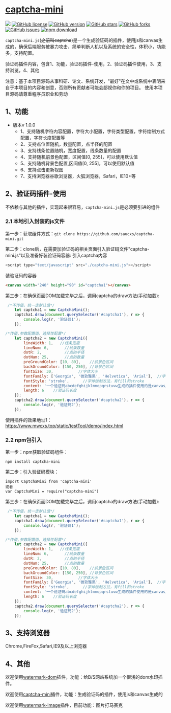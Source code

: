 # [captcha-mini](https://github.com/saucxs/captcha-mini)

[![](https://img.shields.io/badge/Powered%20by-saucxs%20-brightgreen.svg)](https://github.com/saucxs/watermark-dom)
[![GitHub license][license-image]][license-url]
[![GitHub version][version-image]][version-url]
[![GitHub stars][stars-image]][stars-url]
[![GitHub forks][forks-image]][forks-url]
[![GitHub issues][issues-image]][issues-image]
[![npm download][download-image]][download-url]

[license-image]: https://img.shields.io/github/license/saucxs/captcha-mini.svg
[license-url]: https://github.com/saucxs/captcha-mini/blob/master/LICENSE
[version-image]: https://img.shields.io/github/package-json/v/saucxs/captcha-mini.svg
[version-url]: https://github.com/saucxs/captcha-mini/blob/master/package-json
[stars-image]: https://img.shields.io/github/stars/saucxs/captcha-mini.svg
[stars-url]: https://github.com/saucxs/captcha-mini/stargazers
[forks-image]: https://img.shields.io/github/forks/saucxs/captcha-mini.svg
[forks-url]: https://github.com/saucxs/captcha-mini/network
[issues-image]: https://img.shields.io/github/issues/saucxs/captcha-mini.svg
[issues-url]: https://github.com/saucxs/captcha-mini/issues
[download-image]: https://img.shields.io/npm/dm/captcha-mini.svg
[download-url]: https://npmjs.org/package/captcha-mini

`captcha-mini.js`(~~之前叫captcha~~)是一个生成验证码的插件，使用js和canvas生成的，确保后端服务被暴力攻击，简单判断人机以及系统的安全性，体积小，功能多，支持配置。

验证码插件内容，包含1、功能，验证码插件-使用，2、验证码插件使用，3、支持浏览，4、其他

注意：基于本项目源码从事科研、论文、系统开发，"最好"在文中或系统中表明来自于本项目的内容和创意，否则所有贡献者可能会鄙视你和你的项目。 使用本项目源码请尊重程序员职业和劳动

## 1、功能
+ 版本v 1.0.0
    - 1、支持随机字符内容配置，字符大小配置，字符类型配置，字符绘制方式配置，字符长度配置等
    - 2、支持点位置随机，数量配置，点半径的配置
    - 3、支持线条位置随机，宽度配置，线条数量的配置
    - 4、支持随机前景色配置，区间值[0, 255]，可以使用默认值
    - 5、支持随机背景色配置,区间值[0, 255]，可以使用默认值
    - 6、支持点击更新视图
    - 7、支持浏览器谷歌浏览器，火狐浏览器，Safari，IE10+等

## 2、验证码插件-使用

不依赖与其他的插件，实现起来很容易，`captcha-mini.js`是必须要引进的组件

### 2.1 本地引入封装的js文件

第一步：获取组件方式：`git clone https://github.com/saucxs/captcha-mini.git`

第二步：clone后，在需要加验证码的相关页面引入验证码文件"captcha-mini.js"以及准备好装验证码容器:
引入captcha内容
```js
<script type="text/javascript" src="./captcha-mini.js"></script>
```

装验证码的容器
```html
<canvas width="240" height="90" id="captcha1"></canvas>
```
第三步：在确保页面DOM加载完毕之后，调用captcha的draw方法(手动加载):
```js
 /*不传值，统一走默认值*/
    let captcha1 = new CaptchaMini();
    captcha1.draw(document.querySelector('#captcha1'), r => {
        console.log(r, '验证码1');
    });
```
```js
/*传值,参数配置值，选择性配置*/
    let captcha2 = new CaptchaMini({
        lineWidth: 1,   //线条宽度
        lineNum: 6,       //线条数量
        dotR: 2,          //点的半径
        dotNum: 25,       //点的数量
        preGroundColor: [10, 80],    //前景色区间
        backGroundColor: [150, 250], //背景色区间
        fontSize: 30,           //字体大小
        fontFamily: ['Georgia', '微软雅黑', 'Helvetica', 'Arial'],  //字体类型
        fontStyle: 'stroke',      //字体绘制方法，有fill和stroke
        content: '一个验证码abcdefghijklmnopqrstuvw生成的插件使用的是canvas显示',  //验证码内容
        length: 6    //验证码长度
    }); 
    captcha2.draw(document.querySelector('#captcha2'), r => {
        console.log(r, '验证码2');
    });
```

使用插件的效果地址1：https://www.mwcxs.top/static/testTool/demo/index.html

### 2.2 npm包引入

第一步：npm获取验证码组件： 
````
npm install captcha-mini
````
第二步：引入验证码模块：
````
import CaptchaMini from 'captcha-mini'
或者
var CaptchaMini = require("captcha-mini")
````
第三步：在确保页面DOM加载完毕之后，调用captcha的draw方法(手动加载):
```js
 /*不传值，统一走默认值*/
    let captcha1 = new CaptchaMini();
    captcha1.draw(document.querySelector('#captcha1'), r => {
        console.log(r, '验证码1');
    });
```
```js
/*传值,参数配置值，选择性配置*/
    let captcha2 = new CaptchaMini({
        lineWidth: 1,   //线条宽度
        lineNum: 6,       //线条数量
        dotR: 2,          //点的半径
        dotNum: 25,       //点的数量
        preGroundColor: [10, 80],    //前景色区间
        backGroundColor: [150, 250], //背景色区间
        fontSize: 30,           //字体大小
        fontFamily: ['Georgia', '微软雅黑', 'Helvetica', 'Arial'],  //字体类型
        fontStyle: 'stroke',      //字体绘制方法，有fill和stroke
        content: '一个验证码abcdefghijklmnopqrstuvw生成的插件使用的是canvas显示',  //验证码内容
        length: 6    //验证码长度
    }); 
    captcha2.draw(document.querySelector('#captcha2'), r => {
        console.log(r, '验证码2');
    });
```

## 3、支持浏览器

Chrome,FireFox,Safari,IE9及以上浏览器

## 4、其他

欢迎使用[watermark-dom](https://github.com/saucxs/watermark-dom)插件，功能：给B/S网站系统加一个很浅的dom水印插件。

欢迎使用[captcha-mini](https://github.com/saucxs/captcha-mini)插件，功能：生成验证码的插件，使用js和canvas生成的

欢迎使用[watermark-image](https://github.com/saucxs/watermark-image)插件，目前功能：图片打马赛克
